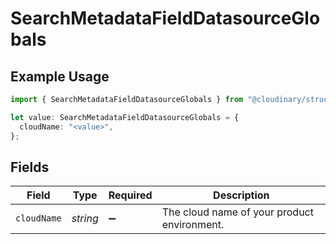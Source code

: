 # SearchMetadataFieldDatasourceGlobals

## Example Usage

```typescript
import { SearchMetadataFieldDatasourceGlobals } from "@cloudinary/structured-metadata/models/operations";

let value: SearchMetadataFieldDatasourceGlobals = {
  cloudName: "<value>",
};
```

## Fields

| Field                                       | Type                                        | Required                                    | Description                                 |
| ------------------------------------------- | ------------------------------------------- | ------------------------------------------- | ------------------------------------------- |
| `cloudName`                                 | *string*                                    | :heavy_minus_sign:                          | The cloud name of your product environment. |